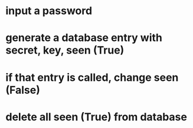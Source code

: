 

# input a password

# generate a database entry with secret, key, seen (True)

# if that entry is called, change seen (False)

# delete all seen (True) from database
